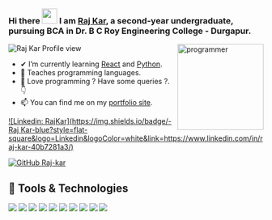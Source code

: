 ### Hi there <img src="https://raw.githubusercontent.com/MartinHeinz/MartinHeinz/master/wave.gif" width="30px"> I am [Raj Kar](http://pyraj.pythonanywhere.com/), a second-year undergraduate, pursuing BCA in Dr. B C Roy Engineering College - Durgapur.

<img width="170px" height="170px" align="right" src="https://i.ibb.co/M5Vw6W7/animation-200-kngjsuoz.gif" alt="programmer">

<p align="left"> <img src="https://komarev.com/ghpvc/?username=Raj-kar&label=Views&color=blue&style=plastic" alt="Raj Kar Profile view" /> </p>

- ✔ I’m currently learning [React](https://reactjs.org/) and [Python](https://python.org/).
- 👯 Teaches programming languages.
- 💬 Love programming ? Have some queries ?. 👇
- 📫 You can find me on my [portfolio site](http://pyraj.pythonanywhere.com/).

<!-- links to your social media accounts -->
[![Linkedin: RajKar](https://img.shields.io/badge/-Raj Kar-blue?style=flat-square&logo=Linkedin&logoColor=white&link=https://www.linkedin.com/in/raj-kar-40b7281a3/)](https://www.linkedin.com/in/raj-kar-40b7281a3/)

[![GitHub Raj-kar](https://img.shields.io/github/followers/Raj-kar?label=follow&style=social)](https://github.com/ashutoshkrris)

## 🔧 Tools & Technologies
![](https://img.shields.io/badge/OS-Windows-informational?style=flat&logo=windows&logoColor=white&color=2bbc8a)
![](https://img.shields.io/badge/Editor-VS_Code-informational?style=flat&logo=vs-code&logoColor=white&color=2bbc8a)
![](https://img.shields.io/badge/Editor-Android_Studio-informational?style=flat&logo=android-studio&logoColor=green&color=2bbc8a)
![](https://img.shields.io/badge/Code-Python-informational?style=flat&logo=python&logoColor=white&color=2bbc8a)
![](https://img.shields.io/badge/Code-Django-informational?style=flat&logo=django&logoColor=white&color=2bbc8a)
![](https://img.shields.io/badge/Code-C_Language-informational?style=flat&logo=c&logoColor=white&color=2bbc8a)
![](https://img.shields.io/badge/Tools-Node_JS-informational?style=flat&logo=node.js&logoColor=green&color=2bbc8a)
![](https://img.shields.io/badge/Code-Flutter-informational?style=flat&logo=flutter&logoColor=blue&color=2bbc8a)
![](https://img.shields.io/badge/Tools-PostgreSQL-informational?style=flat&logo=postgresql&logoColor=white&color=2bbc8a)
![](https://img.shields.io/badge/Tools-MongoDb-informational?style=flat&logo=mongodb&logoColor=green&color=2bbc8a)
